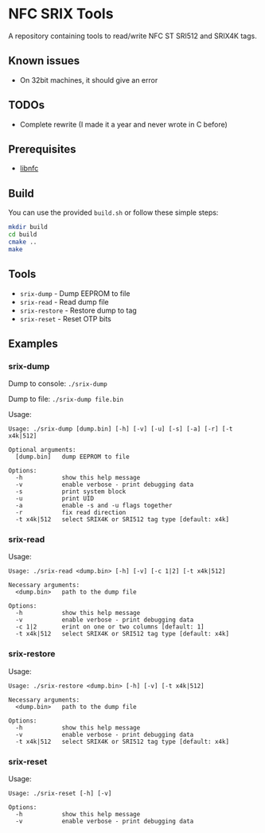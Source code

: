 # NFC SRIX Tools
A repository containing tools to read/write NFC ST SRI512 and SRIX4K tags.

## Known issues
* On 32bit machines, it should give an error

## TODOs
* Complete rewrite (I made it a year and never wrote in C before)

## Prerequisites
* [libnfc](https://github.com/nfc-tools/libnfc)

## Build
You can use the provided `build.sh` or follow these simple steps:
```bash
mkdir build
cd build
cmake ..
make
```

## Tools
* `srix-dump` - Dump EEPROM to file
* `srix-read` - Read dump file
* `srix-restore` - Restore dump to tag
* `srix-reset` - Reset OTP bits

## Examples
### srix-dump
Dump to console: `./srix-dump`

Dump to file: `./srix-dump file.bin`

Usage:
```text
Usage: ./srix-dump [dump.bin] [-h] [-v] [-u] [-s] [-a] [-r] [-t x4k|512]

Optional arguments:
  [dump.bin]   dump EEPROM to file

Options:
  -h           show this help message
  -v           enable verbose - print debugging data
  -s           print system block
  -u           print UID
  -a           enable -s and -u flags together
  -r           fix read direction
  -t x4k|512   select SRIX4K or SRI512 tag type [default: x4k]
```

### srix-read
Usage:
```text
Usage: ./srix-read <dump.bin> [-h] [-v] [-c 1|2] [-t x4k|512]

Necessary arguments:
  <dump.bin>   path to the dump file

Options:
  -h           show this help message
  -v           enable verbose - print debugging data
  -c 1|2       erint on one or two columns [default: 1]
  -t x4k|512   select SRIX4K or SRI512 tag type [default: x4k]
```

### srix-restore
Usage:
```text
Usage: ./srix-restore <dump.bin> [-h] [-v] [-t x4k|512]

Necessary arguments:
  <dump.bin>   path to the dump file

Options:
  -h           show this help message
  -v           enable verbose - print debugging data
  -t x4k|512   select SRIX4K or SRI512 tag type [default: x4k]
```

### srix-reset
Usage:
```text
Usage: ./srix-reset [-h] [-v]

Options:
  -h           show this help message
  -v           enable verbose - print debugging data
```